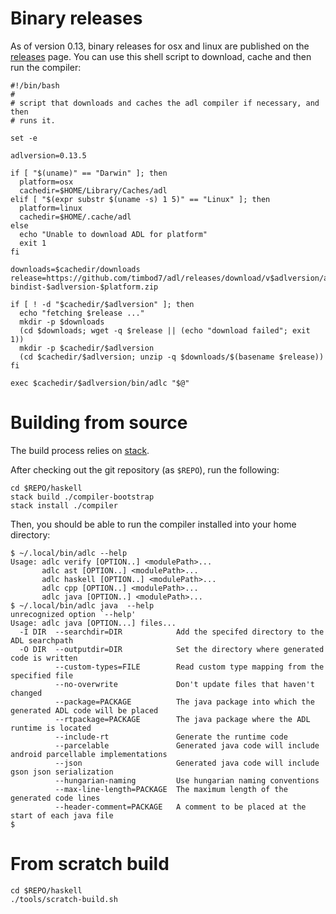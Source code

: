 # Binary releases

As of version 0.13, binary releases for osx and linux are published on the [releases][] page. You
can use this shell script to download, cache and then run the compiler:

```
#!/bin/bash
# 
# script that downloads and caches the adl compiler if necessary, and then
# runs it.

set -e

adlversion=0.13.5

if [ "$(uname)" == "Darwin" ]; then
  platform=osx
  cachedir=$HOME/Library/Caches/adl
elif [ "$(expr substr $(uname -s) 1 5)" == "Linux" ]; then
  platform=linux
  cachedir=$HOME/.cache/adl 
else
  echo "Unable to download ADL for platform"
  exit 1
fi

downloads=$cachedir/downloads
release=https://github.com/timbod7/adl/releases/download/v$adlversion/adl-bindist-$adlversion-$platform.zip

if [ ! -d "$cachedir/$adlversion" ]; then
  echo "fetching $release ..."
  mkdir -p $downloads
  (cd $downloads; wget -q $release || (echo "download failed"; exit 1))
  mkdir -p $cachedir/$adlversion
  (cd $cachedir/$adlversion; unzip -q $downloads/$(basename $release))
fi

exec $cachedir/$adlversion/bin/adlc "$@"
```


# Building from source

The build process relies on [stack][].

After checking out the git repository (as `$REPO`), run the following:


```
cd $REPO/haskell
stack build ./compiler-bootstrap
stack install ./compiler
```

Then, you should be able to run the compiler installed into your home
directory:

```
$ ~/.local/bin/adlc --help
Usage: adlc verify [OPTION..] <modulePath>...
       adlc ast [OPTION..] <modulePath>...
       adlc haskell [OPTION..] <modulePath>...
       adlc cpp [OPTION..] <modulePath>...
       adlc java [OPTION..] <modulePath>...
$ ~/.local/bin/adlc java  --help
unrecognized option `--help'
Usage: adlc java [OPTION...] files...
  -I DIR  --searchdir=DIR            Add the specifed directory to the ADL searchpath
  -O DIR  --outputdir=DIR            Set the directory where generated code is written
          --custom-types=FILE        Read custom type mapping from the specified file
          --no-overwrite             Don't update files that haven't changed
          --package=PACKAGE          The java package into which the generated ADL code will be placed
          --rtpackage=PACKAGE        The java package where the ADL runtime is located
          --include-rt               Generate the runtime code
          --parcelable               Generated java code will include android parcellable implementations
          --json                     Generated java code will include gson json serialization
          --hungarian-naming         Use hungarian naming conventions
          --max-line-length=PACKAGE  The maximum length of the generated code lines
          --header-comment=PACKAGE   A comment to be placed at the start of each java file
$
```

# From scratch build

```
cd $REPO/haskell
./tools/scratch-build.sh
```

[stack]: https://docs.haskellstack.org/en/stable/README/
[releases]: https://github.com/timbod7/adl/releases
